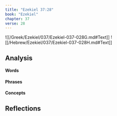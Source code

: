 ```yaml
---
title: "Ezekiel 37:28"
book: "Ezekiel"
chapter: 37
verse: 28
---
```

![[/Greek/Ezekiel/037/Ezekiel-037-028G.md#Text]]
![[/Hebrew/Ezekiel/037/Ezekiel-037-028H.md#Text]]

## Analysis

#### Words

#### Phrases

#### Concepts

## Reflections
